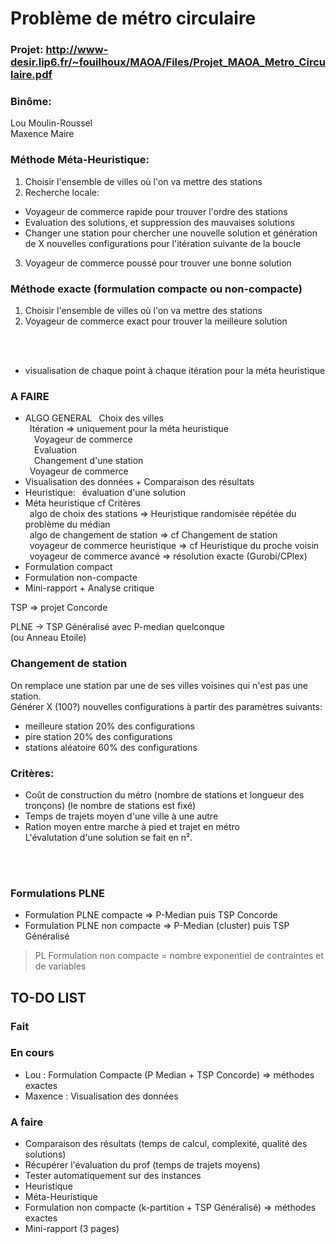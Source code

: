 
# Problème de métro circulaire

### Projet: http://www-desir.lip6.fr/~fouilhoux/MAOA/Files/Projet_MAOA_Metro_Circulaire.pdf

### Binôme:
Lou Moulin-Roussel<br />
Maxence Maire<br />

### Méthode Méta-Heuristique:
1. Choisir l'ensemble de villes où l'on va mettre des stations
2. Recherche locale:
- Voyageur de commerce rapide pour trouver l'ordre des stations
- Evaluation des solutions, et suppression des mauvaises solutions
- Changer une station pour chercher une nouvelle solution et génération de X nouvelles configurations pour l'itération suivante de la boucle
3. Voyageur de commerce poussé pour trouver une bonne solution

### Méthode exacte (formulation compacte ou non-compacte)
1. Choisir l'ensemble de villes où l'on va mettre des stations
2. Voyageur de commerce exact pour trouver la meilleure solution

<br />
<br />

+ visualisation de chaque point à chaque itération pour la méta heuristique

### A FAIRE
- ALGO GENERAL
&ensp;Choix des villes<br />
&ensp;Itération  => uniquement pour la méta heuristique<br />
&ensp;&ensp;Voyageur de commerce<br />
&ensp;&ensp;Evaluation<br />
&ensp;&ensp;Changement d'une station<br />
&ensp;Voyageur de commerce<br />
- Visualisation des données + Comparaison des résultats
- Heuristique:
&ensp;évaluation d'une solution
- Méta heuristique cf Critères<br />
&ensp;algo de choix des stations => Heuristique randomisée répétée du problème du médian<br />
&ensp;algo de changement de station => cf Changement de station<br />
&ensp;voyageur de commerce heuristique => cf Heuristique du proche voisin<br />
&ensp;voyageur de commerce avancé => résolution exacte (Gurobi/CPlex)
- Formulation compact
- Formulation non-compacte
- Mini-rapport + Analyse critique

TSP => projet Concorde<br />

PLNE -> TSP Généralisé avec P-median quelconque<br />
(ou Anneau Etoile)<br />

### Changement de station
On remplace une station par une de ses villes voisines qui n'est pas une station.<br />
Générer X (100?) nouvelles configurations à partir des paramètres suivants:
- meilleure station 20% des configurations
- pire station 20% des configurations
- stations aléatoire 60% des configurations

### Critères:
- Coût de construction du métro (nombre de stations et longueur des tronçons) (le nombre de stations est fixé)
- Temps de trajets moyen d'une ville à une autre
- Ration moyen entre marche à pied et trajet en métro<br />
L'évalutation d'une solution se fait en n².
<br />
<br />

### Formulations PLNE
- Formulation PLNE compacte => P-Median puis TSP Concorde
- Formulation PLNE non compacte => P-Median (cluster) puis TSP Généralisé

> PL Formulation non compacte = nombre exponentiel de contraintes et de variables

## TO-DO LIST

### Fait

### En cours
- Lou : Formulation Compacte (P Median + TSP Concorde) => méthodes exactes
- Maxence : Visualisation des données <br />

### A faire
- Comparaison des résultats (temps de calcul, complexité, qualité des solutions)
- Récupérer l'évaluation du prof (temps de trajets moyens)
- Tester automatiquement sur des instances
- Heuristique
- Méta-Heuristique
- Formulation non compacte (k-partition + TSP Généralisé) => méthodes exactes
- Mini-rapport (3 pages)
